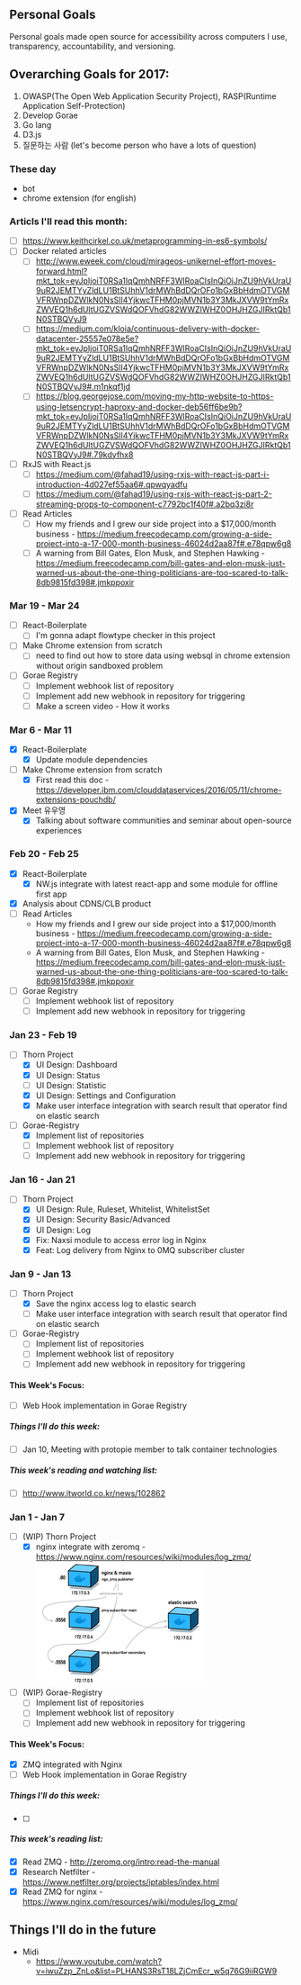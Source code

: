## Personal Goals
Personal goals made open source for accessibility across computers I use, transparency, accountability, and versioning.

## Overarching Goals for 2017:
1. OWASP(The Open Web Application Security Project), RASP(Runtime Application Self-Protection)
2. Develop Gorae
3. Go lang
4. D3.js
5. 질문하는 사람 (let's become person who have a lots of question)

### These day
- bot
- chrome extension (for english)

### Articls I'll read this month:
- [ ] https://www.keithcirkel.co.uk/metaprogramming-in-es6-symbols/
- [ ] Docker related articles
  - [ ] http://www.eweek.com/cloud/mirageos-unikernel-effort-moves-forward.html?mkt_tok=eyJpIjoiT0RSa1lqQmhNRFF3WlRoaCIsInQiOiJnZU9hVkUraU9uR2JEMTYyZldLU1BtSUhhV1drMWhBdDQrOFo1bGxBbHdmOTVGMVFRWnpDZWlkN0NsSlI4YjkwcTFHM0pjMVN1b3Y3MkJXVW9tYmRxZWVEQ1h6dUltUGZVSWdQOFVhdG82WWZIWHZ0OHJHZGJIRktQb1N0STBQVyJ9
  - [ ] https://medium.com/kloia/continuous-delivery-with-docker-datacenter-25557e078e5e?mkt_tok=eyJpIjoiT0RSa1lqQmhNRFF3WlRoaCIsInQiOiJnZU9hVkUraU9uR2JEMTYyZldLU1BtSUhhV1drMWhBdDQrOFo1bGxBbHdmOTVGMVFRWnpDZWlkN0NsSlI4YjkwcTFHM0pjMVN1b3Y3MkJXVW9tYmRxZWVEQ1h6dUltUGZVSWdQOFVhdG82WWZIWHZ0OHJHZGJIRktQb1N0STBQVyJ9#.m1nkqf1jd
  - [ ] https://blog.georgejose.com/moving-my-http-website-to-https-using-letsencrypt-haproxy-and-docker-deb56ff6be9b?mkt_tok=eyJpIjoiT0RSa1lqQmhNRFF3WlRoaCIsInQiOiJnZU9hVkUraU9uR2JEMTYyZldLU1BtSUhhV1drMWhBdDQrOFo1bGxBbHdmOTVGMVFRWnpDZWlkN0NsSlI4YjkwcTFHM0pjMVN1b3Y3MkJXVW9tYmRxZWVEQ1h6dUltUGZVSWdQOFVhdG82WWZIWHZ0OHJHZGJIRktQb1N0STBQVyJ9#.79kdyfhx8
- [ ] RxJS with React.js
  - [ ] https://medium.com/@fahad19/using-rxjs-with-react-js-part-i-introduction-4d027ef55aa6#.qpwqyadfu
  - [ ] https://medium.com/@fahad19/using-rxjs-with-react-js-part-2-streaming-props-to-component-c7792bc1f40f#.a2bq3zi8r
- [ ] Read Articles
  - [ ] How my friends and I grew our side project into a $17,000/month business - https://medium.freecodecamp.com/growing-a-side-project-into-a-17-000-month-business-46024d2aa87f#.e78qpw6g8
  - [ ] A warning from Bill Gates, Elon Musk, and Stephen Hawking - https://medium.freecodecamp.com/bill-gates-and-elon-musk-just-warned-us-about-the-one-thing-politicians-are-too-scared-to-talk-8db9815fd398#.jmkppoxir

### Mar 19 - Mar 24
- [ ] React-Boilerplate
  - [ ] I'm gonna adapt flowtype checker in this project
- [ ] Make Chrome extension from scratch
  - [ ] need to find out how to store data using websql in chrome extension without origin sandboxed problem
- [ ] Gorae Registry
  - [ ] Implement webhook list of repository
  - [ ] Implement add new webhook in repository for triggering
  - [ ] Make a screen video - How it works

### Mar 6 - Mar 11
- [x] React-Boilerplate
  - [x] Update module dependencies
- [ ] Make Chrome extension from scratch
  - [x] First read this doc - https://developer.ibm.com/clouddataservices/2016/05/11/chrome-extensions-pouchdb/
- [x] Meet 유우영
  - [x] Talking about software communities and seminar about open-source experiences

### Feb 20 - Feb 25
- [x] React-Boilerplate
  - [x] NW.js integrate with latest react-app and some module for offline first app
- [x] Analysis about CDNS/CLB product
- [ ] Read Articles
  - How my friends and I grew our side project into a $17,000/month business - https://medium.freecodecamp.com/growing-a-side-project-into-a-17-000-month-business-46024d2aa87f#.e78qpw6g8
  - A warning from Bill Gates, Elon Musk, and Stephen Hawking - https://medium.freecodecamp.com/bill-gates-and-elon-musk-just-warned-us-about-the-one-thing-politicians-are-too-scared-to-talk-8db9815fd398#.jmkppoxir
- [ ] Gorae Registry
  - [ ] Implement webhook list of repository
  - [ ] Implement add new webhook in repository for triggering

### Jan 23 - Feb 19
- [ ] Thorn Project
  - [x] UI Design: Dashboard
  - [x] UI Design: Status
  - [ ] UI Design: Statistic
  - [x] UI Design: Settings and Configuration
  - [x] Make user interface integration with search result that operator find on elastic search
- [ ] Gorae-Registry
  - [x] Implement list of repositories
  - [ ] Implement webhook list of repository
  - [ ] Implement add new webhook in repository for triggering

### Jan 16 - Jan 21
- [ ] Thorn Project
  - [x] UI Design: Rule, Ruleset, Whitelist, WhitelistSet
  - [x] UI Design: Security Basic/Advanced
  - [x] UI Design: Log
  - [x] Fix: Naxsi module to access error log in Nginx
  - [x] Feat: Log delivery from Nginx to 0MQ subscriber cluster

### Jan 9 - Jan 13
- [ ] Thorn Project
  - [x] Save the nginx access log to elastic search
  - [ ] Make user interface integration with search result that operator find on elastic search
- [ ] Gorae-Registry
  - [ ] Implement list of repositories
  - [ ] Implement webhook list of repository
  - [ ] Implement add new webhook in repository for triggering

#### This Week's Focus:
- [ ] Web Hook implementation in Gorae Registry

##### Things I'll do this week:
- [ ] Jan 10, Meeting with protopie member to talk container technologies

##### This week's reading and watching list:
- [ ] http://www.itworld.co.kr/news/102862

### Jan 1 - Jan 7
- [ ] (WIP) Thorn Project
  - [x] nginx integrate with zeromq - https://www.nginx.com/resources/wiki/modules/log_zmq/
  ![](media/nginx-zmq-el-small.png)
- [ ] (WIP) Gorae-Registry
  - [ ] Implement list of repositories
  - [ ] Implement webhook list of repository
  - [ ] Implement add new webhook in repository for triggering

#### This Week's Focus:
- [x] ZMQ integrated with Nginx
- [ ] Web Hook implementation in Gorae Registry

##### Things I'll do this week:
- [ ]

##### This week's reading list:
- [x] Read ZMQ - http://zeromq.org/intro:read-the-manual
- [x] Research Netfilter - https://www.netfilter.org/projects/iptables/index.html
- [x] Read ZMQ for nginx - https://www.nginx.com/resources/wiki/modules/log_zmq/

## Things I'll do in the future
- Midi
   - https://www.youtube.com/watch?v=iwuZzp_ZnLo&list=PLHANS3RsT18LZjCmEcr_w5q76G9iiRGW9
